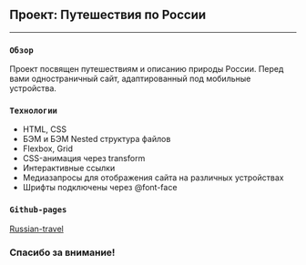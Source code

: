 ## Проект: Путешествия по России
---

### `Обзор`

Проект посвящен путешествиям и описанию природы России.
Перед вами одностраничный сайт, адаптированный под мобильные устройства.

### `Технологии`

* HTML, CSS
* БЭМ и БЭМ Nested структура файлов
* Flexbox, Grid
* CSS-анимация через transform
* Интерактивные ссылки
* Медиазапросы для отображения сайта на различных устройствах
* Шрифты подключены через @font-face

### `Github-pages`

[Russian-travel](https://bambambarabam.github.io/russian-travel/)

### Спасибо за внимание!

